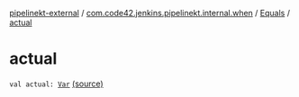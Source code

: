 [pipelinekt-external](../../index.md) / [com.code42.jenkins.pipelinekt.internal.when](../index.md) / [Equals](index.md) / [actual](./actual.md)

# actual

`val actual: `[`Var`](../../com.code42.jenkins.pipelinekt.core.vars/-var/index.md) [(source)](https://github.com/code42/pipelinekt/tree/master/internal/src/main/kotlin/com/code42/jenkins/pipelinekt/internal/when/Equals.kt#L7)